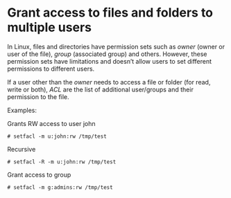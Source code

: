 # Grant access to files and folders to multiple users

In Linux, files and directories have permission sets such as _owner_ (owner or user of the file), _group_ (associated group) and others. However, these permission sets have limitations and doesn’t allow users to set different permissions to different users.

If a user other than the _owner_ needs to access a file or folder (for read, write or both), *ACL* are the list of additional user/groups and their permission to the file. 

Examples:

Grants RW access to user john

```
# setfacl -m u:john:rw /tmp/test
```

Recursive

```
# setfacl -R -m u:john:rw /tmp/test
```

Grant access to group

```
# setfacl -m g:admins:rw /tmp/test
```



